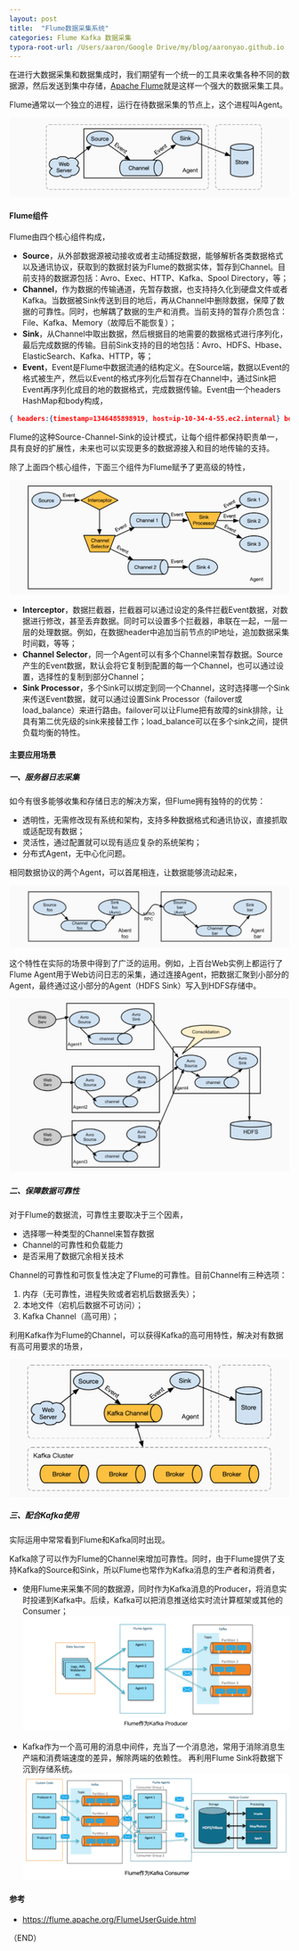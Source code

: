```yaml
---
layout: post
title:  "Flume数据采集系统"
categories: Flume Kafka 数据采集
typora-root-url: /Users/aaron/Google Drive/my/blog/aaronyao.github.io
---
```


在进行大数据采集和数据集成时，我们期望有一个统一的工具来收集各种不同的数据源，然后发送到集中存储，[Apache Flume](https://flume.apache.org)就是这样一个强大的数据采集工具。

Flume通常以一个独立的进程，运行在待数据采集的节点上，这个进程叫Agent。

![flume agent](/assets/images/flume-agent.png)

#### Flume组件

Flume由四个核心组件构成，

- **Source**，从外部数据源被动接收或者主动捕捉数据，能够解析各类数据格式以及通讯协议，获取到的数据封装为Flume的数据实体，暂存到Channel。目前支持的数据源包括：Avro、Exec、HTTP、Kafka、Spool Directory，等；
- **Channel**，作为数据的传输通道，先暂存数据，也支持持久化到硬盘文件或者Kafka。当数据被Sink传送到目的地后，再从Channel中删除数据，保障了数据的可靠性。同时，也解耦了数据的生产和消费。当前支持的暂存介质包含：File、Kafka、Memory（故障后不能恢复）；
- **Sink**，从Channel中取出数据，然后根据目的地需要的数据格式进行序列化，最后完成数据的传输。目前Sink支持的目的地包括：Avro、HDFS、Hbase、ElasticSearch、Kafka、HTTP，等；
- **Event**，Event是Flume中数据流通的结构定义。在Source端，数据以Event的格式被生产，然后以Event的格式序列化后暂存在Channel中，通过Sink把Event再序列化成目的地的数据格式，完成数据传输。Event由一个headers HashMap和body构成，
```JSON
{ headers:{timestamp=1346485898919, host=ip-10-34-4-55.ec2.internal} body: 48 65 6C 6C 6F 20 77 6F 72 6C 64 21 0D          Hello world!. }
```

Flume的这种Source-Channel-Sink的设计模式，让每个组件都保持职责单一，具有良好的扩展性，未来也可以实现更多的数据源接入和目的地传输的支持。

除了上面四个核心组件，下面三个组件为Flume赋予了更高级的特性，

![flume components](/assets/images/flume-components.png)

- **Interceptor**，数据拦截器，拦截器可以通过设定的条件拦截Event数据，对数据进行修改，甚至丢弃数据。同时可以设置多个拦截器，串联在一起，一层一层的处理数据。例如，在数据header中追加当前节点的IP地址，追加数据采集时间戳，等等；
- **Channel Selector**，同一个Agent可以有多个Channel来暂存数据。Source产生的Event数据，默认会将它复制到配置的每一个Channel，也可以通过设置，选择性的复制到部分Channel；
- **Sink Processor**，多个Sink可以绑定到同一个Channel，这时选择哪一个Sink来传送Event数据，就可以通过设置Sink Processor（failover或load_balance）来进行路由。failover可以让Flume把有故障的sink排除，让具有第二优先级的sink来接替工作；load_balance可以在多个sink之间，提供负载均衡的特性。

#### 主要应用场景

##### 一、服务器日志采集

如今有很多能够收集和存储日志的解决方案，但Flume拥有独特的的优势：

- 透明性，无需修改现有系统和架构，支持多种数据格式和通讯协议，直接抓取或适配现有数据；
- 灵活性，通过配置就可以现有适应复杂的系统架构；
- 分布式Agent，无中心化问题。

相同数据协议的两个Agent，可以首尾相连，让数据能够流动起来，

![setting multiple agent flow](/assets/images/flume-setting-multiple-agent-flow.png)

这个特性在实际的场景中得到了广泛的运用。例如，上百台Web实例上都运行了Flume Agent用于Web访问日志的采集，通过连接Agent，把数据汇聚到小部分的Agent，最终通过这小部分的Agent（HDFS Sink）写入到HDFS存储中。

![consolidation](/assets/images/flume-consolidation.png)

##### 二、保障数据可靠性

对于Flume的数据流，可靠性主要取决于三个因素，

- 选择哪一种类型的Channel来暂存数据
- Channel的可靠性和负载能力
- 是否采用了数据冗余相关技术

Channel的可靠性和可恢复性决定了Flume的可靠性。目前Channel有三种选项：

1. 内存（无可靠性，进程失败或者宕机后数据丢失）；
2. 本地文件（宕机后数据不可访问）；
3. Kafka Channel（高可用）；

利用Kafka作为Flume的Channel，可以获得Kafka的高可用特性，解决对有数据有高可用要求的场景，

![flume with kafka channel](/assets/images/flume-with-kafka-channel.png)

##### 三、配合Kafka使用 

实际运用中常常看到Flume和Kafka同时出现。

Kafka除了可以作为Flume的Channel来增加可靠性。同时，由于Flume提供了支持Kafka的Source和Sink，所以Flume也常作为Kafka消息的生产者和消费者，

- 使用Flume来采集不同的数据源，同时作为Kafka消息的Producer，将消息实时投递到Kafka中。后续，Kafka可以把消息推送给实时流计算框架或其他的Consumer；
![flume as kafka producer](/assets/images/flume-as-kafka-producer.png)

- Kafka作为一个高可用的消息中间件，充当了一个消息池，常用于消除消息生产端和消费端速度的差异，解除两端的依赖性。 再利用Flume Sink将数据下沉到存储系统。
![flume as kafka consumer](/assets/images/flume-as-kafka-consumer.png)

#### 参考

- https://flume.apache.org/FlumeUserGuide.html

（END）

